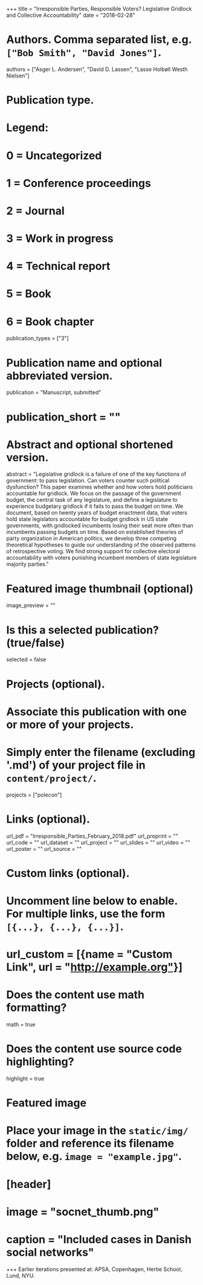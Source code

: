 +++
title = "Irresponsible Parties, Responsible Voters? Legislative Gridlock and Collective Accountability"
date = "2018-02-28"

# Authors. Comma separated list, e.g. `["Bob Smith", "David Jones"]`.
authors = ["Asger L. Andersen", "David D. Lassen", "Lasse Holbøll Westh Nielsen"]

# Publication type.
# Legend:
# 0 = Uncategorized
# 1 = Conference proceedings
# 2 = Journal
# 3 = Work in progress
# 4 = Technical report
# 5 = Book
# 6 = Book chapter
publication_types = ["3"]

# Publication name and optional abbreviated version.
publication = "Manuscript, submitted"
# publication_short = ""

# Abstract and optional shortened version.
abstract = "Legislative gridlock is a failure of one of the key functions of government: to pass legislation. Can voters counter such political dysfunction? This paper examines whether and how voters hold politicians accountable for gridlock. We focus on the passage of the government budget, the central task of any legislature, and define a legislature to experience budgetary gridlock if it fails to pass the budget on time. We document, based on twenty years of budget enactment data, that voters hold state legislators accountable for budget gridlock in US state governments, with gridlocked incumbents losing their seat more often than incumbents passing budgets on time. Based on established theories of party organization in American politics, we develop three competing theoretical hypotheses to guide our understanding of the observed patterns of retrospective voting. We find strong support for collective electoral accountability with voters punishing incumbent members of state legislature majority parties."

# Featured image thumbnail (optional)
image_preview = ""

# Is this a selected publication? (true/false)
selected = false

# Projects (optional).
#   Associate this publication with one or more of your projects.
#   Simply enter the filename (excluding '.md') of your project file in `content/project/`.
projects = ["polecon"]

# Links (optional).
url_pdf = "Irresponsible_Parties_February_2018.pdf"
url_preprint = ""
url_code = ""
url_dataset = ""
url_project = ""
url_slides = ""
url_video = ""
url_poster = ""
url_source = ""

# Custom links (optional).
#   Uncomment line below to enable. For multiple links, use the form `[{...}, {...}, {...}]`.
# url_custom = [{name = "Custom Link", url = "http://example.org"}]

# Does the content use math formatting?
math = true

# Does the content use source code highlighting?
highlight = true

# Featured image
# Place your image in the `static/img/` folder and reference its filename below, e.g. `image = "example.jpg"`.
# [header]
# image = "socnet_thumb.png"
# caption = "Included cases in Danish social networks"

+++
Earlier iterations presented at: APSA, Copenhagen, Hertie School, Lund, NYU.
